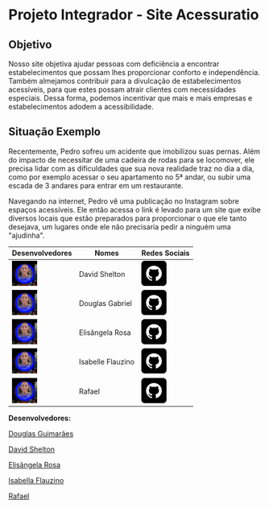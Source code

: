 # Projeto Integrador - Site Acessuratio

## Objetivo
Nosso site objetiva ajudar pessoas com deficiência a encontrar estabelecimentos que possam lhes proporcionar conforto e independência. Também almejamos contribuir para a divulcação de estabelecimentos acessíveis, para que estes possam atrair clientes com necessídades especiais. Dessa forma, podemos incentivar que mais e mais empresas e estabelecimentos adodem a acessibilidade.

## Situação Exemplo
Recentemente, Pedro sofreu um acidente que imobilizou suas pernas. Além do impacto de necessitar de uma cadeira de rodas para se locomover, ele precisa lidar com as dificuldades que sua nova realidade traz no dia a dia, como por exemplo acessar o seu apartamento no 5ª andar, ou subir uma escada de 3 andares para entrar em um restaurante.

Navegando na internet, Pedro vê uma publicação no Instagram sobre espaços acessíveis. Ele então acessa o link é levado para um site que exibe diversos locais que estão preparados para proporcionar o que ele tanto desejava, um lugares onde ele não precisaria pedir a ninguém uma "ajudinha".

|Desenvolvedores                                |Nomes            |Redes Sociais                                                     |
|-----------------------------------------------|-----------------|------------------------------------------------------------------|
|![Foto do David](arqs/foto-devs/foto_David.png)|David Shelton    |[![Foto do David](arqs/icones/github.png)](https://www.google.com)|
|![Foto do David](arqs/foto-devs/foto_David.png)|Douglas Gabriel  |[![Foto do David](arqs/icones/github.png)](https://www.google.com)|
|![Foto do David](arqs/foto-devs/foto_David.png)|Elisângela Rosa  |[![Foto do David](arqs/icones/github.png)](https://www.google.com)|
|![Foto do David](arqs/foto-devs/foto_David.png)|Isabelle Flauzino|[![Foto do David](arqs/icones/github.png)](https://www.google.com)|
|![Foto do David](arqs/foto-devs/foto_David.png)|Rafael           |[![Foto do David](arqs/icones/github.png)](https://www.google.com)|



**Desenvolvedores:**

[Douglas Guimarães](https://github.com/dg2003gh)

[David Shelton](https://github.com/DavidSheltonSF)

[Elisângela Rosa](https://github.com/ElisangelaRosa)

[Isabella Flauzino](https://github.com/IsaFlauzin0)

[Rafael](https://github.com/rafaelsfrazao)
